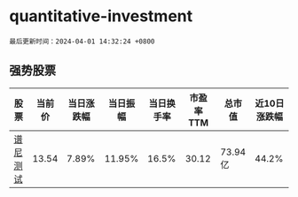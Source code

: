 # quantitative-investment

`最后更新时间：2024-04-01 14:32:24 +0800`

## 强势股票

|股票|当前价|当日涨跌幅|当日振幅|当日换手率|市盈率TTM|总市值|近10日涨跌幅|
|----|----|----|----|----|----|----|----|
|[谱尼测试](https://xueqiu.com/S/SZ300887)|13.54|7.89%|11.95%|16.5%|30.12|73.94亿|44.2%|
